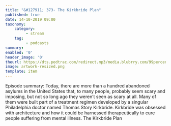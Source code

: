 ```yaml
---
title: "&#127911; 373- The Kirkbride Plan"
published: true
date: 14-10-2019 09:00
taxonomy:
    category:
         - stream
    tag:
         - podcasts
summary:
enabled: '0'
header_image: '0'
theurl: https://dts.podtrac.com/redirect.mp3/media.blubrry.com/99percentinvisible/dovetail.prxu.org/96/e7e76a21-1914-4324-b88d-4d92da395fd6/01_373_The_Kirkbride_Plan_pt_01.mp3
image: artwork-resized.png
template: item
---
```

 
Episode summary: Today, there are more than a hundred abandoned asylums in the United States that, to many people, probably seem scary and imposing, but not so long ago they weren’t seen as scary at all. Many of them were built part of a treatment regimen developed by a singular Philadelphia doctor named Thomas Story Kirkbride. Kirkbride was obsessed with architecture and how it could be harnessed therapeutically to cure people suffering from mental illness. The Kirkbride Plan
